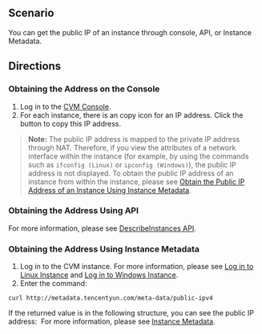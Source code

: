 ## Scenario

You can get the public IP of an instance through console, API, or Instance Metadata.

## Directions
### Obtaining the Address on the Console

1. Log in to the [CVM Console](https://console.cloud.tencent.com/cvm/).
2. For each instance, there is an copy icon for an IP address. Click the button to copy this IP address.

> **Note:**
> The public IP address is mapped to the private IP address through NAT. Therefore, if you view the attributes of a network interface within the instance (for example, by using the commands such as `ifconfig (Linux)` or `ipconfig (Windows)`), the public IP address is not displayed. To obtain the public IP address of an instance from within the instance, please see [Obtain the Public IP Address of an Instance Using Instance Metadata](#jump).

### Obtaining the Address Using API

For more information, please see [DescribeInstances API](/doc/product/213/9388).

<span id = "jump">  </span>

### Obtaining the Address Using Instance Metadata

1. Log in to the CVM instance. For more information, please see [Log in to Linux Instance](/doc/product/213/5436) and [Log in to Windows Instance](/doc/product/213/5435).
2. Enter the command:

```
curl http://metadata.tencentyun.com/meta-data/public-ipv4
```

If the returned value is in the following structure, you can see the public IP address:
![]()
For more information, please see [Instance Metadata](/doc/product/213/4934).

